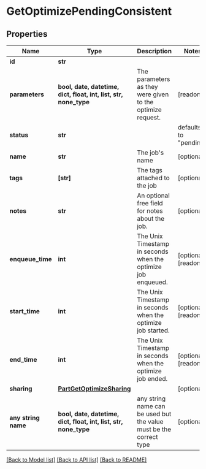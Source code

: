 # GetOptimizePendingConsistent


## Properties
Name | Type | Description | Notes
------------ | ------------- | ------------- | -------------
**id** | **str** |  | 
**parameters** | **bool, date, datetime, dict, float, int, list, str, none_type** | The parameters as they were given to the optimize request. | [readonly] 
**status** | **str** |  | defaults to "pending"
**name** | **str** | The job&#39;s name | [optional] 
**tags** | **[str]** | The tags attached to the job | [optional] 
**notes** | **str** | An optional free field for notes about the job. | [optional] 
**enqueue_time** | **int** | The Unix Timestamp in seconds when the optimize job enqueued. | [optional] [readonly] 
**start_time** | **int** | The Unix Timestamp in seconds when the optimize job started. | [optional] [readonly] 
**end_time** | **int** | The Unix Timestamp in seconds when the optimize job ended. | [optional] [readonly] 
**sharing** | [**PartGetOptimizeSharing**](PartGetOptimizeSharing.md) |  | [optional] 
**any string name** | **bool, date, datetime, dict, float, int, list, str, none_type** | any string name can be used but the value must be the correct type | [optional]

[[Back to Model list]](../README.md#documentation-for-models) [[Back to API list]](../README.md#documentation-for-api-endpoints) [[Back to README]](../README.md)


